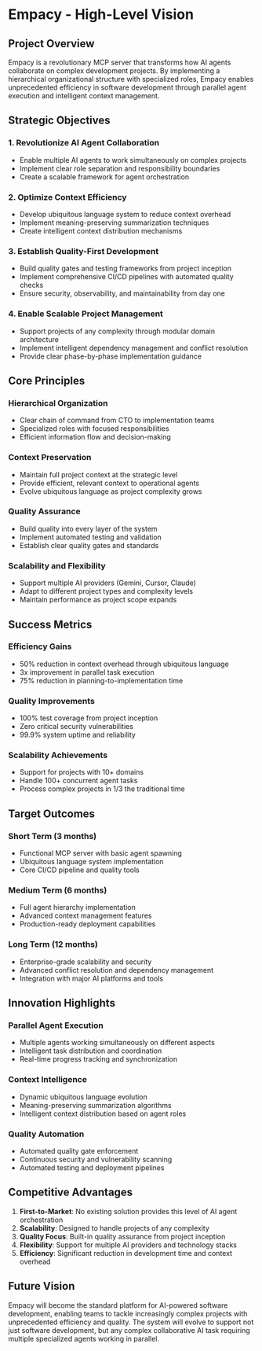 # Empacy - High-Level Vision

## Project Overview

Empacy is a revolutionary MCP server that transforms how AI agents collaborate on complex development projects. By implementing a hierarchical organizational structure with specialized roles, Empacy enables unprecedented efficiency in software development through parallel agent execution and intelligent context management.

## Strategic Objectives

### 1. **Revolutionize AI Agent Collaboration**
- Enable multiple AI agents to work simultaneously on complex projects
- Implement clear role separation and responsibility boundaries
- Create a scalable framework for agent orchestration

### 2. **Optimize Context Efficiency**
- Develop ubiquitous language system to reduce context overhead
- Implement meaning-preserving summarization techniques
- Create intelligent context distribution mechanisms

### 3. **Establish Quality-First Development**
- Build quality gates and testing frameworks from project inception
- Implement comprehensive CI/CD pipelines with automated quality checks
- Ensure security, observability, and maintainability from day one

### 4. **Enable Scalable Project Management**
- Support projects of any complexity through modular domain architecture
- Implement intelligent dependency management and conflict resolution
- Provide clear phase-by-phase implementation guidance

## Core Principles

### **Hierarchical Organization**
- Clear chain of command from CTO to implementation teams
- Specialized roles with focused responsibilities
- Efficient information flow and decision-making

### **Context Preservation**
- Maintain full project context at the strategic level
- Provide efficient, relevant context to operational agents
- Evolve ubiquitous language as project complexity grows

### **Quality Assurance**
- Build quality into every layer of the system
- Implement automated testing and validation
- Establish clear quality gates and standards

### **Scalability and Flexibility**
- Support multiple AI providers (Gemini, Cursor, Claude)
- Adapt to different project types and complexity levels
- Maintain performance as project scope expands

## Success Metrics

### **Efficiency Gains**
- 50% reduction in context overhead through ubiquitous language
- 3x improvement in parallel task execution
- 75% reduction in planning-to-implementation time

### **Quality Improvements**
- 100% test coverage from project inception
- Zero critical security vulnerabilities
- 99.9% system uptime and reliability

### **Scalability Achievements**
- Support for projects with 10+ domains
- Handle 100+ concurrent agent tasks
- Process complex projects in 1/3 the traditional time

## Target Outcomes

### **Short Term (3 months)**
- Functional MCP server with basic agent spawning
- Ubiquitous language system implementation
- Core CI/CD pipeline and quality tools

### **Medium Term (6 months)**
- Full agent hierarchy implementation
- Advanced context management features
- Production-ready deployment capabilities

### **Long Term (12 months)**
- Enterprise-grade scalability and security
- Advanced conflict resolution and dependency management
- Integration with major AI platforms and tools

## Innovation Highlights

### **Parallel Agent Execution**
- Multiple agents working simultaneously on different aspects
- Intelligent task distribution and coordination
- Real-time progress tracking and synchronization

### **Context Intelligence**
- Dynamic ubiquitous language evolution
- Meaning-preserving summarization algorithms
- Intelligent context distribution based on agent roles

### **Quality Automation**
- Automated quality gate enforcement
- Continuous security and vulnerability scanning
- Automated testing and deployment pipelines

## Competitive Advantages

1. **First-to-Market**: No existing solution provides this level of AI agent orchestration
2. **Scalability**: Designed to handle projects of any complexity
3. **Quality Focus**: Built-in quality assurance from project inception
4. **Flexibility**: Support for multiple AI providers and technology stacks
5. **Efficiency**: Significant reduction in development time and context overhead

## Future Vision

Empacy will become the standard platform for AI-powered software development, enabling teams to tackle increasingly complex projects with unprecedented efficiency and quality. The system will evolve to support not just software development, but any complex collaborative AI task requiring multiple specialized agents working in parallel.
